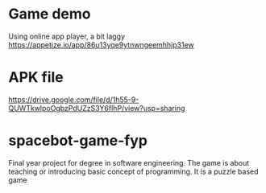 # Game demo
Using online app player, a bit laggy <br />
https://appetize.io/app/86u13yqe9ytnwngeemhhjp31ew

# APK file
https://drive.google.com/file/d/1h55-9-QUWTkwlpoOgbzPdUZzS3Y6flhP/view?usp=sharing

# spacebot-game-fyp
Final year project for degree in software engineering. The game is about teaching or introducing basic concept of programming.
It is a puzzle based game
